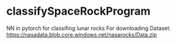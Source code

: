 # classifySpaceRockProgram
NN in pytorch for classifing lunar rocks
For downloading Dataset: https://nasadata.blob.core.windows.net/nasarocks/Data.zip
